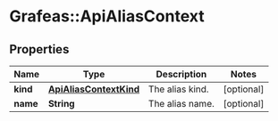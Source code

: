 # Grafeas::ApiAliasContext

## Properties
Name | Type | Description | Notes
------------ | ------------- | ------------- | -------------
**kind** | [**ApiAliasContextKind**](ApiAliasContextKind.md) | The alias kind. | [optional] 
**name** | **String** | The alias name. | [optional] 


